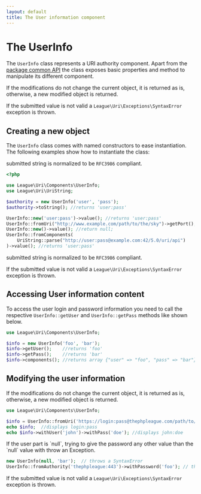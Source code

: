 ```yaml
---
layout: default
title: The User information component
---
```


The UserInfo
=======

The `UserInfo` class represents a URI authority component. Apart from the [package common API](/components/7.0/) the class
exposes basic properties and method to manipulate its different component.

<p class="message-notice">If the modifications do not change the current object, it is returned as is, otherwise, a new modified object is returned.</p>
<p class="message-warning">If the submitted value is not valid a <code>League\Uri\Exceptions\SyntaxError</code> exception is thrown.</p>

## Creating a new object

The `UserInfo` class comes with named constructors to ease instantiation. The following examples show
how to instantiate the class:

<p class="message-notice">submitted string is normalized to be <code>RFC3986</code> compliant.</p>

~~~php
<?php

use League\Uri\Components\UserInfo;
use League\Uri\UriString;

$authority = new UserInfo('user', 'pass');
$authority->toString(); //returns 'user:pass'

UserInfo::new('user:pass')->value(); //returns 'user:pass'
UserInfo::fromUri("http://www.example.com/path/to/the/sky")->getPort(); //return null;
UserInfo::new()->value(); //return null;
UserInfo::fromComponents(
	UriString::parse("http://user:pass@example.com:42/5.0/uri/api")
)->value(); //returns 'user:pass'
~~~

<p class="message-notice">submitted string is normalized to be <code>RFC3986</code> compliant.</p>
<p class="message-warning">If the submitted value is not valid a <code>League\Uri\Exceptions\SyntaxError</code> exception is thrown.</p>

## Accessing User information content

To access the user login and password information you need to call the respective `UserInfo::getUser`
and `UserInfo::getPass` methods like shown below.

~~~php
use League\Uri\Components\UserInfo;

$info = new UserInfo('foo', 'bar');
$info->getUser();    //returns 'foo'
$info->getPass();    //returns 'bar'
$info->components(); //returns array {"user" => "foo", "pass" => "bar"}
~~~

## Modifying the user information

<p class="message-notice">If the modifications do not change the current object, it is returned as is, otherwise, a new modified object is returned.</p>

~~~php
use League\Uri\Components\UserInfo;

$info = UserInfo::fromUri('https://login:pass@thephpleague.com/path/to/heaven');
echo $info;  //displays login:pass
echo $info->withUser('john')->withPass('doe'); //displays john:doe
~~~

<p class="message-warning">If the user part is `null`, trying to give the password any other value than the `null` value with throw an Exception.</p>

~~~php
new UserInfo(null, 'bar');  // throws a SyntaxError
UserInfo::fromAuthority('thephpleague:443')->withPassword('foo'); // throws a SyntaxError
~~~

<p class="message-warning">If the submitted value is not valid a <code>League\Uri\Exceptions\SyntaxError</code> exception is thrown.</p>
